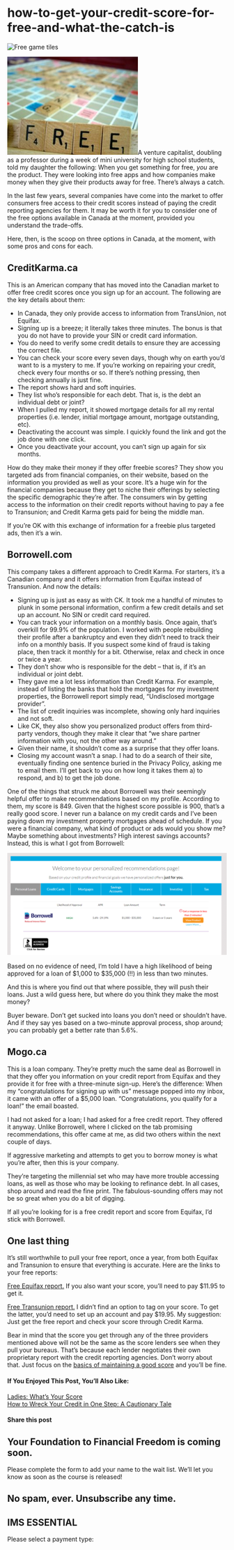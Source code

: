 # how-to-get-your-credit-score-for-free-and-what-the-catch-is
![Free game tiles](https://yourfinanciallaunchpad.com/wp-content/uploads/elementor/thumbs/free-game-tiles-1557509-1279x960-qdc6cpthe1jg09nepcheyd0ymqwyqy89x64timb4aw.jpg "Word “free” in Scrabble tiles")

![Free game tiles](attachments/free-game-tiles-1557509-1279x960-300x225.jpg)A venture capitalist, doubling as a professor during a week of mini university for high school students, told my daughter the following: When you get something for free, *you* are the product. They were looking into free apps and how companies make money when they give their products away for free. There’s always a catch.

In the last few years, several companies have come into the market to offer consumers free access to their credit scores instead of paying the credit reporting agencies for them. It may be worth it for you to consider one of the free options available in Canada at the moment, provided you understand the trade-offs.

Here, then, is the scoop on three options in Canada, at the moment, with some pros and cons for each.

## CreditKarma.ca

This is an American company that has moved into the Canadian market to offer free credit scores once you sign up for an account. The following are the key details about them:

- In Canada, they only provide access to information from TransUnion, not Equifax.
- Signing up is a breeze; it literally takes three minutes. The bonus is that you do not have to provide your SIN or credit card information.
- You do need to verify some credit details to ensure they are accessing the correct file.
- You can check your score every seven days, though why on earth you’d want to is a mystery to me. If you’re working on repairing your credit, check every four months or so. If there’s nothing pressing, then checking annually is just fine.
- The report shows hard and soft inquiries.
- They list who’s responsible for each debt. That is, is the debt an individual debt or joint?
- When I pulled my report, it showed mortgage details for all my rental properties (i.e. lender, initial mortgage amount, mortgage outstanding, etc).
- Deactivating the account was simple. I quickly found the link and got the job done with one click.
- Once you deactivate your account, you can’t sign up again for six months.

How do they make their money if they offer freebie scores? They show you targeted ads from financial companies, on their website, based on the information you provided as well as your score. It’s a huge win for the financial companies because they get to niche their offerings by selecting the specific demographic they’re after. The consumers win by getting access to the information on their credit reports without having to pay a fee to Transunion; and Credit Karma gets paid for being the middle man.

If you’re OK with this exchange of information for a freebie plus targeted ads, then it’s a win.

## Borrowell.com

This company takes a different approach to Credit Karma. For starters, it’s a Canadian company and it offers information from Equifax instead of Transunion. And now the details:

- Signing up is just as easy as with CK. It took me a handful of minutes to plunk in some personal information, confirm a few credit details and set up an account. No SIN or credit card required.
- You can track your information on a monthly basis. Once again, that’s overkill for 99.9% of the population. I worked with people rebuilding their profile after a bankruptcy and even they didn’t need to track their info on a monthly basis. If you suspect some kind of fraud is taking place, then track it monthly for a bit. Otherwise, relax and check in once or twice a year.
- They don’t show who is responsible for the debt – that is, if it’s an individual or joint debt.
- They gave me a lot less information than Credit Karma. For example, instead of listing the banks that hold the mortgages for my investment properties, the Borrowell report simply read, “Undisclosed mortgage provider”.
- The list of credit inquiries was incomplete, showing only hard inquiries and not soft.
- Like CK, they also show you personalized product offers from third-party vendors, though they make it clear that “we share partner information with you, not the other way around.”
- Given their name, it shouldn’t come as a surprise that they offer loans.
- Closing my account wasn’t a snap. I had to do a search of their site, eventually finding one sentence buried in the Privacy Policy, asking me to email them. I’ll get back to you on how long it takes them a) to respond, and b) to get the job done.

One of the things that struck me about Borrowell was their seemingly helpful offer to make recommendations based on my profile. According to them, my score is 849. Given that the highest score possible is 900, that’s a really good score. I never run a balance on my credit cards and I’ve been paying down my investment property mortgages ahead of schedule. If you were a financial company, what kind of product or ads would you show me? Maybe something about investments? High interest savings accounts? Instead, this is what I got from Borrowell:

![Borrowell loan offer](attachments/Borrowell-recommendation-for-me-May-2018-1024x476.png)

Based on no evidence of need, I’m told I have a high likelihood of being approved for a loan of $1,000 to $35,000 (!!) in less than two minutes.

And this is where you find out that where possible, they will push their loans. Just a wild guess here, but where do you think they make the most money?

Buyer beware. Don’t get sucked into loans you don’t need or shouldn’t have. And if they say yes based on a two-minute approval process, shop around; you can probably get a better rate than 5.6%.

## Mogo.ca

This is a loan company. They’re pretty much the same deal as Borrowell in that they offer you information on your credit report from Equifax and they provide it for free with a three-minute sign-up. Here’s the difference: When my “congratulations for signing up with us” message popped into my inbox, it came with an offer of a $5,000 loan. “Congratulations, you qualify for a loan!” the email boasted.

I had not asked for a loan; I had asked for a free credit report. They offered it anyway. Unlike Borrowell, where I clicked on the tab promising recommendations, this offer came at me, as did two others within the next couple of days.

If aggressive marketing and attempts to get you to borrow money is what you’re after, then this is your company.

They’re targeting the millennial set who may have more trouble accessing loans, as well as those who may be looking to refinance debt. In all cases, shop around and read the fine print. The fabulous-sounding offers may not be so great when you do a bit of digging.

If all you’re looking for is a free credit report and score from Equifax, I’d stick with Borrowell.

## One last thing

It’s still worthwhile to pull your free report, once a year, from both Equifax and Transunion to ensure that everything is accurate. Here are the links to your free reports:

[Free Equifax report.](https://help-en.equifax.ca/s/article/How-do-I-get-a-free-copy-of-my-Equifax-Canada-credit-file) If you also want your score, you’ll need to pay $11.95 to get it.

[Free Transunion report.](https://www.transunion.ca/product/consumer-disclosure) I didn’t find an option to tag on your score. To get the latter, you’d need to set up an account and pay $19.95. My suggestion: Just get the free report and check your score through Credit Karma.

Bear in mind that the score you get through any of the three providers mentioned above will not be the same as the score lenders see when they pull your bureaus. That’s because each lender negotiates their own proprietary report with the credit reporting agencies. Don’t worry about that. Just focus on the [basics of maintaining a good score](https://yflmainprod.wpengine.com/2017/03/ladies-whats-your-score/) and you’ll be fine.

#### If You Enjoyed This Post, You’ll Also Like:

[Ladies: What’s Your Score](https://yflmainprod.wpengine.com/2017/03/ladies-whats-your-score/)  
[How to Wreck Your Credit in One Step: A Cautionary Tale](https://yflmainprod.wpengine.com/2016/11/how-to-wreck-your-credit-in-one-step-a-cautionary-tale/)

#### Share this post

## Your Foundation to Financial Freedom is coming soon.

Please complete the form to add your name to the wait list. We’ll let you know as soon as the course is released!

## No spam, ever. Unsubscribe any time.

## IMS ESSENTIAL

Please select a payment type: